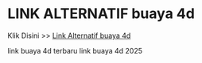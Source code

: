 # LINK ALTERNATIF buaya 4d

Klik Disini >> <a href="https://linksto.pages.dev/">Link Alternatif buaya 4d </a>

link buaya 4d terbaru
link buaya 4d 2025